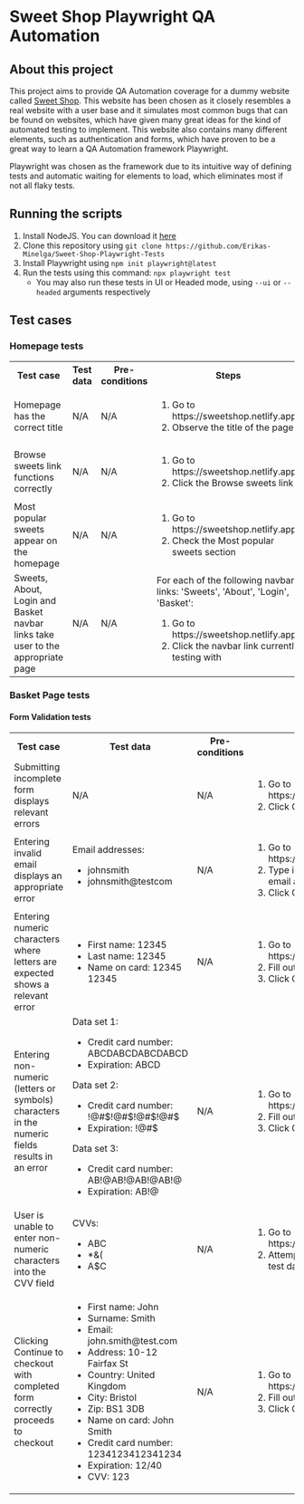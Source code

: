 <h1>Sweet Shop Playwright QA Automation</h1>

<h2>About this project</h2>

This project aims to provide QA Automation coverage for a dummy website called <a href='https://sweetshop.netlify.app/'>Sweet Shop</a>. This website has been chosen as it closely resembles a real website with a user base and it simulates most common bugs that can be found on websites, which have given many great ideas for the kind of automated testing to implement. This website also contains many different elements, such as authentication and forms, which have proven to be a great way to learn a QA Automation framework Playwright.

Playwright was chosen as the framework due to its intuitive way of defining tests and automatic waiting for elements to load, which eliminates most if not all flaky tests.

<h2>Running the scripts</h2>

<ol>
    <li>Install NodeJS. You can download it <a href="https://nodejs.org/en/download" target='_blank'>here</a></li>
    <li>Clone this repository using <code>git clone https://github.com/Erikas-Minelga/Sweet-Shop-Playwright-Tests</code></li>
    <li>Install Playwright using <code>npm init playwright@latest</code></li>
    <li>Run the tests using this command: <code>npx playwright test</code> <ul><li>You may also run these tests in UI or Headed mode, using <code>--ui</code> or <code>--headed</code> arguments respectively</li><ul></li>
</ol>

<h2>Test cases</h2>

<h3>Homepage tests</h3>

<table>
    <tr>
        <th>Test case</th><th>Test data</th><th>Pre-conditions</th><th>Steps</th><th>Expected Results</th>
    </tr>
    <tr>
        <td>Homepage has the correct title</td>
        <td>N/A</td>
        <td>N/A</td>
        <td>
            <ol>
                <li>Go to https://sweetshop.netlify.app/</li>
                <li>Observe the title of the page</li>
            </ol>
        </td>
        <td>Title of the page is 'Sweet Shop'</td>
    </tr>
    <tr>
        <td>Browse sweets link functions correctly</td>
        <td>N/A</td>
        <td>N/A</td>
        <td>
            <ol>
                <li>Go to https://sweetshop.netlify.app/</li>
                <li>Click the Browse sweets link</li>
            </ol>
        </td>
        <td>URL should now be 'https://sweetshop.netlify.app/sweets'. Heading of the page should say 'Browse sweets'</td>
    </tr>
    <tr>
        <td>Most popular sweets appear on the homepage</td>
        <td>N/A</td>
        <td>N/A</td>
        <td>
            <ol>
                <li>Go to https://sweetshop.netlify.app/</li>
                <li>Check the Most popular sweets section</li>
            </ol>
        </td>
        <td>4 cards appear under "Our most popular choice of retro sweets' heading. Each item has Add to Basket button and images load correctly.</td>
    </tr>
    <tr>
        <td>Sweets, About, Login and Basket navbar links take user to the appropriate page</td>
        <td>N/A</td>
        <td>N/A</td>
        <td>
            For each of the following navbar links: 'Sweets', 'About', 'Login', 'Basket':
            <ol>
                <li>Go to https://sweetshop.netlify.app/</li>
                <li>Click the navbar link currently testing with</li>
            </ol>
        </td>
        <td>User is taken to the correct page, with the correct URL and page heading.</td>
    </tr>
</table>

<h3>Basket Page tests</h3>

<h4>Form Validation tests</h4>

<table>
    <tr>
        <th>Test case</th><th>Test data</th><th>Pre-conditions</th><th>Steps</th><th>Expected Results</th>
    </tr>
    <tr>
        <td>Submitting incomplete form displays relevant errors</td>
        <td>N/A</td>
        <td>N/A</td>
        <td>
            <ol>
                <li>Go to https://sweetshop.netlify.app/basket</li>
                <li>Click Continue to checkout</li>
            </ol>
        </td>
        <td>Upon form submission, each form item displays an appropriate error</td>
    </tr>
    <tr>
        <td>Entering invalid email displays an appropriate error</td>
        <td>
            Email addresses:
            <ul>
                <li>johnsmith</li>
                <li>johnsmith@testcom</li>
            </ul>
        </td>
        <td>N/A</td>
        <td>
            <ol>
                <li>Go to https://sweetshop.netlify.app/basket</li>
                <li>Type in an incorrectly formatted email address (see test data)</li>
                <li>Click Continue to checkout button</li>
            </ol>
        </td>
        <td>Upon form submission, email field displays an appropriate error</td>
    </tr>
    <tr>
        <td>Entering numeric characters where letters are expected shows a relevant error</td>
        <td>
            <ul>
                <li>First name: 12345</li>
                <li>Last name: 12345</li>
                <li>Name on card: 12345 12345</li>
            </ul>
        </td>
        <td>N/A</td>
        <td>
            <ol>
                <li>Go to https://sweetshop.netlify.app/basket</li>
                <li>Fill out the form as per test data</li>
                <li>Click Continue to checkout button</li>
            </ol>
        </td>
        <td>Upon form submission, elements where only letters are expected display errors when numbers are entered</td>
    </tr>
    <tr>
        <td>Entering non-numeric (letters or symbols) characters in the numeric fields results in an error</td>
        <td>
            Data set 1:
            <ul>
                <li>Credit card number: ABCDABCDABCDABCD</li>
                <li>Expiration: ABCD</li>
            </ul>
            Data set 2:
            <ul>
                <li>Credit card number: !@#$!@#$!@#$!@#$</li>
                <li>Expiration: !@#$</li>
            </ul>
            Data set 3:
            <ul>
                <li>Credit card number: AB!@AB!@AB!@AB!@</li>
                <li>Expiration: AB!@</li>
            </ul>
        </td>
        <td>N/A</td>
        <td>
            <ol>
                <li>Go to https://sweetshop.netlify.app/basket</li>
                <li>Fill out the form as per test data</li>
                <li>Click Continue to checkout button</li>
            </ol>
        </td>
        <td>Upon form submission, elements where only numbers are expected display errors correctly wehen non-numeric characters are entered</td>
    </tr>
    <tr>
        <td>User is unable to enter non-numeric characters into the CVV field</td>
        <td>
            CVVs:
            <ul>
                <li>ABC</li>
                <li>*&(</li>
                <li>A$C</li>
            </ul>
        </td>
        <td>N/A</td>
        <td>
            <ol>
                <li>Go to https://sweetshop.netlify.app/basket</li>
                <li>Attempt to type in characters as per test data into the CVV field</li>
            </ol>
        </td>
        <td>Should be unable to enter any other characters but numbers into the CVV field</td>
    </tr>
    <tr>
        <td>Clicking Continue to checkout with completed form correctly proceeds to checkout</td>
        <td>
            <ul>
                <li>First name: John</li>
                <li>Surname: Smith</li>
                <li>Email: john.smith@test.com</li>
                <li>Address: 10-12 Fairfax St</li>
                <li>Country: United Kingdom</li>
                <li>City: Bristol</li>
                <li>Zip: BS1 3DB</li>
                <li>Name on card: John Smith</li>
                <li>Credit card number: 1234123412341234</li>
                <li>Expiration: 12/40</li>
                <li>CVV: 123</li>
            </ul>
        </td>
        <td>N/A</td>
        <td>
            <ol>
                <li>Go to https://sweetshop.netlify.app/basket</li>
                <li>Fill out the form as per test data</li>
                <li>Click Continue to checkout button</li>
            </ol>
        </td>
        <td>User is taken back to the basket page with the URL: https://sweetshop.netlify.app/basket?. This is a dummy website, so it is expected behaviour</td>
    </tr>
</table>